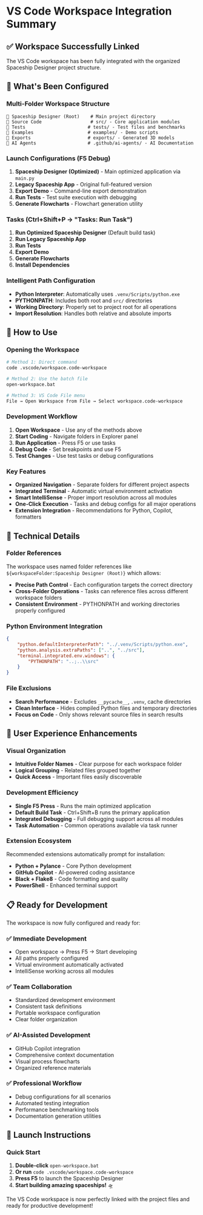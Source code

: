 # VS Code Workspace Integration Summary

## ✅ Workspace Successfully Linked

The VS Code workspace has been fully integrated with the organized Spaceship Designer project structure.

## 🎯 What's Been Configured

### Multi-Folder Workspace Structure
```
📁 Spaceship Designer (Root)    # Main project directory
📁 Source Code                  # src/ - Core application modules  
📁 Tests                       # tests/ - Test files and benchmarks
📁 Examples                    # examples/ - Demo scripts
📁 Exports                     # exports/ - Generated 3D models
📁 AI Agents                   # .github/ai-agents/ - AI Documentation
```

### Launch Configurations (F5 Debug)
1. **Spaceship Designer (Optimized)** - Main optimized application via `main.py`
2. **Legacy Spaceship App** - Original full-featured version
3. **Export Demo** - Command-line export demonstration  
4. **Run Tests** - Test suite execution with debugging
5. **Generate Flowcharts** - Flowchart generation utility

### Tasks (Ctrl+Shift+P → "Tasks: Run Task")
1. **Run Optimized Spaceship Designer** (Default build task)
2. **Run Legacy Spaceship App** 
3. **Run Tests**
4. **Export Demo**
5. **Generate Flowcharts**
6. **Install Dependencies**

### Intelligent Path Configuration
- **Python Interpreter**: Automatically uses `.venv/Scripts/python.exe`
- **PYTHONPATH**: Includes both root and `src/` directories
- **Working Directory**: Properly set to project root for all operations
- **Import Resolution**: Handles both relative and absolute imports

## 🚀 How to Use

### Opening the Workspace
```bash
# Method 1: Direct command
code .vscode/workspace.code-workspace

# Method 2: Use the batch file
open-workspace.bat

# Method 3: VS Code File menu
File → Open Workspace from File → Select workspace.code-workspace
```

### Development Workflow
1. **Open Workspace** - Use any of the methods above
2. **Start Coding** - Navigate folders in Explorer panel
3. **Run Application** - Press F5 or use tasks
4. **Debug Code** - Set breakpoints and use F5
5. **Test Changes** - Use test tasks or debug configurations

### Key Features
- **Organized Navigation** - Separate folders for different project aspects
- **Integrated Terminal** - Automatic virtual environment activation
- **Smart IntelliSense** - Proper import resolution across all modules
- **One-Click Execution** - Tasks and debug configs for all major operations
- **Extension Integration** - Recommendations for Python, Copilot, formatters

## 🔧 Technical Details

### Folder References
The workspace uses named folder references like `${workspaceFolder:Spaceship Designer (Root)}` which allows:
- **Precise Path Control** - Each configuration targets the correct directory
- **Cross-Folder Operations** - Tasks can reference files across different workspace folders
- **Consistent Environment** - PYTHONPATH and working directories properly configured

### Python Environment Integration
```json
{
    "python.defaultInterpreterPath": "../.venv/Scripts/python.exe",
    "python.analysis.extraPaths": ["..", "../src"],
    "terminal.integrated.env.windows": {
        "PYTHONPATH": "..;..\\src"
    }
}
```

### File Exclusions
- **Search Performance** - Excludes `__pycache__`, `.venv`, cache directories
- **Clean Interface** - Hides compiled Python files and temporary directories
- **Focus on Code** - Only shows relevant source files in search results

## 🎨 User Experience Enhancements

### Visual Organization
- **Intuitive Folder Names** - Clear purpose for each workspace folder
- **Logical Grouping** - Related files grouped together
- **Quick Access** - Important files easily discoverable

### Development Efficiency  
- **Single F5 Press** - Runs the main optimized application
- **Default Build Task** - Ctrl+Shift+B runs the primary application
- **Integrated Debugging** - Full debugging support across all modules
- **Task Automation** - Common operations available via task runner

### Extension Ecosystem
Recommended extensions automatically prompt for installation:
- **Python + Pylance** - Core Python development
- **GitHub Copilot** - AI-powered coding assistance
- **Black + Flake8** - Code formatting and quality
- **PowerShell** - Enhanced terminal support

## 📋 Ready for Development

The workspace is now fully configured and ready for:

### ✅ Immediate Development
- Open workspace → Press F5 → Start developing
- All paths properly configured
- Virtual environment automatically activated
- IntelliSense working across all modules

### ✅ Team Collaboration  
- Standardized development environment
- Consistent task definitions
- Portable workspace configuration
- Clear folder organization

### ✅ AI-Assisted Development
- GitHub Copilot integration
- Comprehensive context documentation
- Visual process flowcharts  
- Organized reference materials

### ✅ Professional Workflow
- Debug configurations for all scenarios
- Automated testing integration
- Performance benchmarking tools
- Documentation generation utilities

## 🚀 Launch Instructions

### Quick Start
1. **Double-click** `open-workspace.bat` 
2. **Or run** `code .vscode/workspace.code-workspace`
3. **Press F5** to launch the Spaceship Designer
4. **Start building amazing spaceships!** 🛸

The VS Code workspace is now perfectly linked with the project files and ready for productive development!